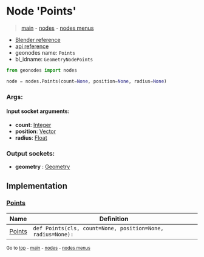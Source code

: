 # Node 'Points'

> [main](../structure.md) - [nodes](nodes.md) - [nodes menus](nodes_menus.md)

- [Blender reference](https://docs.blender.org/manual/en/latest/modeling/geometry_nodes/point/points.html)
- [api reference](https://docs.blender.org/api/current/bpy.types.GeometryNodePoints.html)
- geonodes name: `Points`
- bl_idname: `GeometryNodePoints`

```python
from geonodes import nodes

node = nodes.Points(count=None, position=None, radius=None)
```

### Args:

#### Input socket arguments:

- **count**: [Integer](Integer.md)
- **position**: [Vector](Vector.md)
- **radius**: [Float](Float.md)

### Output sockets:

- **geometry** : [Geometry](Geometry.md)

## Implementation

### [Points](Points.md)

| Name | Definition |
|------|------------|
 | [Points](Points.md#Points-classmethod) | `def Points(cls, count=None, position=None, radius=None):` |

<sub>Go to [top](#node-Points) - [main](../structure.md) - [nodes](nodes.md) - [nodes menus](nodes_menus.md)</sub>

